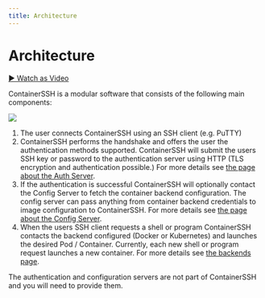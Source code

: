 ```yaml
---
title: Architecture
---
```


<h1>Architecture</h1>

<p><a href="https://youtu.be/Cs9OrnPi2IM" class="md-button">▶️ Watch as Video</a></p>

ContainerSSH is a modular software that consists of the following main components:

![](/images/architecture.svg)

1. The user connects ContainerSSH using an SSH client (e.g. PuTTY)
2. ContainerSSH performs the handshake and offers the user the authentication methods supported. ContainerSSH will submit the users SSH key or password to the authentication server using HTTP (TLS encryption and authentication possible.) For more details see [the page about the Auth Server](authserver.md).
3. If the authentication is successful ContainerSSH will optionally contact the Config Server to fetch the container backend configuration. The config server can pass anything from container backend credentials to image configuration to ContainerSSH. For more details see [the page about the Config Server](../reference/configserver.md).
4. When the users SSH client requests a shell or program ContainerSSH contacts the backend configured (Docker or Kubernetes) and launches the desired Pod / Container. Currently, each new shell or program request launches a new container. For more details see [the backends page](../reference/backends.md).

The authentication and configuration servers are not part of ContainerSSH and you will need to provide them.
